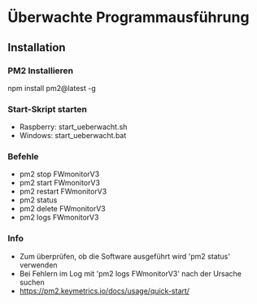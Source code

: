 # Überwachte Programmausführung

## Installation

### PM2 Installieren

npm install pm2@latest -g

### Start-Skript starten

-   Raspberry: start_ueberwacht.sh
-   Windows: start_ueberwacht.bat

### Befehle

-   pm2 stop FWmonitorV3
-   pm2 start FWmonitorV3
-   pm2 restart FWmonitorV3
-   pm2 status
-   pm2 delete FWmonitorV3
-   pm2 logs FWmonitorV3

### Info

-   Zum überprüfen, ob die Software ausgeführt wird 'pm2 status' verwenden
-   Bei Fehlern im Log mit 'pm2 logs FWmonitorV3' nach der Ursache suchen
-   https://pm2.keymetrics.io/docs/usage/quick-start/
